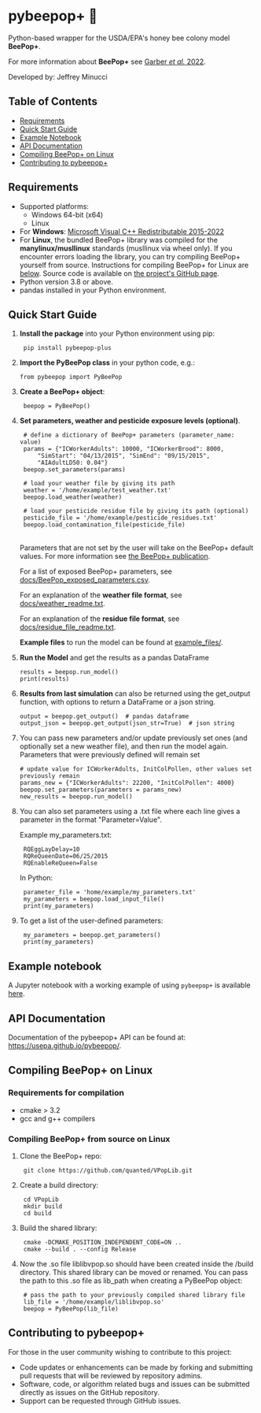 # pybeepop+ :honeybee:
Python-based wrapper for the USDA/EPA's honey bee colony model **BeePop+**.

For more information about **BeePop+** see [Garber *et al.* 2022](https://doi.org/10.3390/ecologies3030022).

Developed by: Jeffrey Minucci 

## Table of Contents

- [Requirements](#requirements)
- [Quick Start Guide](#quick-start-guide)
- [Example Notebook](#example-notebook)
- [API Documentation](#api-documentation)
- [Compiling BeePop+ on Linux](#compiling-beepop-on-linux)
- [Contributing to pybeepop+](#contributing-to-pybeepop+)

## Requirements

* Supported platforms: 
    * Windows 64-bit (x64)
    * Linux
* For **Windows**: [Microsoft Visual C++ Redistributable 2015-2022](https://www.microsoft.com/en-us/download/details.aspx?id=48145)
* For **Linux**, the bundled BeePop+ library was compiled for the **manylinux/musllinux** standards (musllinux via wheel only). 
If you encounter errors loading the library, you can try compiling BeePop+ yourself from source. Instructions for compiling BeePop+
for Linux are [below](#compiling-beepop-on-linux). Source code is available on [the project's GitHub page](https://github.com/quanted/vpoplib).
* Python version 3.8 or above.
* pandas installed in your Python environment.


## Quick Start Guide

1. **Install the package** into your Python environment using pip:

        pip install pybeepop-plus
        
2.  **Import the PyBeePop class** in your python code, e.g.:
    
        from pybeepop import PyBeePop
      
  
3. **Create a BeePop+ object**:

        beepop = PyBeePop()
        

4. **Set parameters, weather and pesticide exposure levels (optional)**.

        # define a dictionary of BeePop+ parameters (parameter_name: value)
        params = {"ICWorkerAdults": 10000, "ICWorkerBrood": 8000, 
            "SimStart": "04/13/2015", "SimEnd": "09/15/2015",
            "AIAdultLD50: 0.04"}
        beepop.set_parameters(params)
        
        # load your weather file by giving its path
        weather = '/home/example/test_weather.txt'
        beepop.load_weather(weather)
        
        # load your pesticide residue file by giving its path (optional)
        pesticide_file = '/home/example/pesticide_residues.txt'
        beepop.load_contamination_file(pesticide_file)
     
    <br>Parameters that are not set by the user will take on the BeePop+ default values. For more information see [the BeePop+ publication](https://doi.org/10.3390/ecologies3030022).
    
    For a list of exposed BeePop+ parameters, see [docs/BeePop_exposed_parameters.csv](https://github.com/USEPA/pybeepop/blob/main/docs/BeePop_exposed_parameters.csv).
    
    For an explanation of the **weather file format**, see [docs/weather_readme.txt](https://github.com/USEPA/pybeepop/blob/main/docs/weather_readme.txt).

    For an explanation of the **residue file format**, see [docs/residue_file_readme.txt](https://github.com/USEPA/pybeepop/blob/main/docs/residue_file_readme.txt).

    **Example files** to run the model can be found at [example_files/](https://github.com/USEPA/pybeepop/tree/main/example_data).
    
5. **Run the Model** and get the results as a pandas DataFrame
    ```
    results = beepop.run_model()
    print(results)
    ```


6. **Results from last simulation** can also be returned using the get_output function, with options to return a DataFrame or a json string.
    ```
    output = beepop.get_output()  # pandas dataframe
    output_json = beepop.get_output(json_str=True)  # json string
    ```


7. You can pass new parameters and/or update previously set ones (and optionally set a new weather file), and then run the model again. Parameters that were previously defined will remain set

    ```
    # update value for ICWorkerAdults, InitColPollen, other values set previously remain
    params_new = {"ICWorkerAdults": 22200, "InitColPollen": 4000}
    beepop.set_parameters(parameters = params_new)
    new_results = beepop.run_model()
    ```


8. You can also set parameters using a .txt file where each line gives a parameter in the format "Parameter=Value". 

    Example my_parameters.txt:
        
        RQEggLayDelay=10
        RQReQueenDate=06/25/2015
        RQEnableReQueen=False

    In Python:

        parameter_file = 'home/example/my_parameters.txt'
        my_parameters = beepop.load_input_file()
        print(my_parameters)


9. To get a list of the user-defined parameters:

        my_parameters = beepop.get_parameters()
        print(my_parameters)

## Example notebook

A Jupyter notebook with a working example of using `pybeepop+` is available [here](https://github.com/USEPA/pybeepop/blob/main/pybeepop_example.ipynb).


## API Documentation

Documentation of the pybeepop+ API can be found at: https://usepa.github.io/pybeepop/.


## Compiling BeePop+ on Linux


### Requirements for compilation
* cmake > 3.2
* gcc and g++ compilers

### Compiling BeePop+ from source on Linux

1. Clone the BeePop+ repo:

        git clone https://github.com/quanted/VPopLib.git
    
2. Create a build directory:

        cd VPopLib
        mkdir build
        cd build
    
3. Build the shared library:

        cmake -DCMAKE_POSITION_INDEPENDENT_CODE=ON ..  	
        cmake --build . --config Release
 
4. Now the .so file liblibvpop.so should have been created inside the /build directory. This shared library can be moved or renamed. You can pass the path to this .so file as lib_path when creating a PyBeePop object:
        
        # pass the path to your previously compiled shared library file
        lib_file = '/home/example/liblibvpop.so'
        beepop = PyBeePop(lib_file)


## Contributing to pybeepop+

For those in the user community wishing to contribute to this project:

- Code updates or enhancements can be made by forking and submitting pull requests that will be reviewed by repository admins.
- Software, code, or algorithm related bugs and issues can be submitted directly as issues on the GitHub repository.
- Support can be requested through GitHub issues.